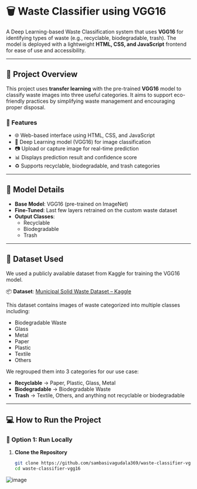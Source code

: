 # 🗑️ Waste Classifier using VGG16

A Deep Learning-based Waste Classification system that uses **VGG16** for identifying types of waste (e.g., recyclable, biodegradable, trash). The model is deployed with a lightweight **HTML, CSS, and JavaScript** frontend for ease of use and accessibility.

---

## 📌 Project Overview

This project uses **transfer learning** with the pre-trained **VGG16** model to classify waste images into three useful categories. It aims to support eco-friendly practices by simplifying waste management and encouraging proper disposal.

### 🚀 Features

- 🌐 Web-based interface using HTML, CSS, and JavaScript
- 🤖 Deep Learning model (VGG16) for image classification
- 📷 Upload or capture image for real-time prediction
- 📊 Displays prediction result and confidence score
- ♻️ Supports recyclable, biodegradable, and trash categories

---

## 🧠 Model Details

- **Base Model**: VGG16 (pre-trained on ImageNet)
- **Fine-Tuned**: Last few layers retrained on the custom waste dataset
- **Output Classes**:
  - Recyclable
  - Biodegradable
  - Trash

---

## 📁 Dataset Used

We used a publicly available dataset from Kaggle for training the VGG16 model.

📦 **Dataset**: [Municipal Solid Waste Dataset – Kaggle](https://www.kaggle.com/datasets/elinachen717/municipal-solid-waste-dataset)

This dataset contains images of waste categorized into multiple classes including:
- Biodegradable Waste
- Glass
- Metal
- Paper
- Plastic
- Textile
- Others

We regrouped them into 3 categories for our use case:
- **Recyclable** → Paper, Plastic, Glass, Metal  
- **Biodegradable** → Biodegradable Waste  
- **Trash** → Textile, Others, and anything not recyclable or biodegradable

---

## 💻 How to Run the Project

### 🔧 Option 1: Run Locally

1. **Clone the Repository**

   ```bash
   git clone https://github.com/sambasivagudala369/waste-classifier-vgg16.git
   cd waste-classifier-vgg16

![image](https://github.com/user-attachments/assets/21815183-c758-4c59-ba1d-24ca15c4aba2)
